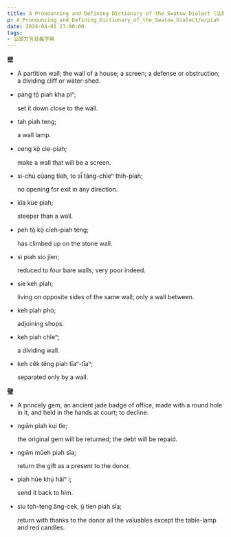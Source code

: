 ```yaml
---
title: A Pronouncing and Defining Dictionary of the Swatow Dialect (汕頭方言音義字典) / piah
p: A_Pronouncing_and_Defining_Dictionary_of_the_Swatow_Dialect/w/piah
date: 2024-04-01 23:00:00
tags: 
- 汕頭方言音義字典
---
```



**壁**
- A partition wall; the wall of a house; a screen; a defense or obstruction; a dividing cliff or water-shed.

- pàng tŏ̤ piah kha piⁿ;

  set it down close to the wall.

- tah piah teng;

  a wall lamp.

- ceng kò̤ cìe-piah;

  make a wall that will be a screen.

- sì-chù cŭang tîeh, to sĭ̆ tâng-chîeⁿ thih-piah;

  no opening for exit in any direction.

- kĭa kùe piah;

  steeper than a wall.

- peh tŏ̤ kò̤ cîeh-piah téng;

  has climbed up on the stone wall.

- sì piah sio jîen;

  reduced to four bare walls; very poor indeed.

- sie keh piah;

  living on opposite sides of the same wall; only a wall between.

- keh piah phò;

  adjoining shops.

- keh piah chîeⁿ;

  a dividing wall.

- keh cêk têng piah tīaⁿ-tīaⁿ;

  separated only by a wall.

**璧**
- A princely gem, an ancient jade badge of office, made with a round hole in it, and held in the hands at court; to decline.

- ngŵn piah kui tĭe;

  the original gem will be returned; the debt will be repaid.

- ngŵn mûeh piah sīa;

  return the gift as a present to the donor.

- piah hûe khṳ̀ hâiⁿ i;

  send it back to him.

- siu to̤h-teng âng-cek, ṳ̂ tien piah sīa;

  return with thanks to the donor all the valuables except the table-lamp and red candles.